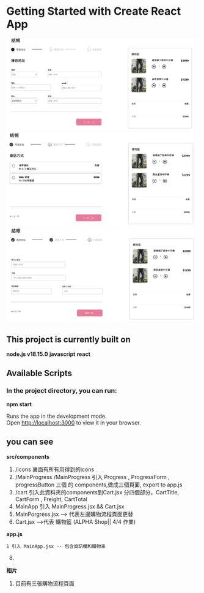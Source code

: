 # Getting Started with Create React App

![image](https://github.com/u418572/ALPHA-Shop/blob/main/src/assets/images/s1.png)
![image](https://github.com/u418572/ALPHA-Shop/blob/main/src/assets/images/s2.png)
![image](https://github.com/u418572/ALPHA-Shop/blob/main/src/assets/images/s3.png)


## This project is currently built on

**node.js v18.15.0**
**javascript**
**react**

## Available Scripts

### In the project directory, you can run:

   **npm start**

Runs the app in the development mode.\
Open [http://localhost:3000](http://localhost:3000) to view it in your browser.

## you can see 

**src/components** 

   1. /icons  裏面有所有用得到的icons
   2. /MainProgress /MainProgress 引入 Progress , ProgressForm , progressButton 三個 的 components,做成三個頁面, export to app.js
   3. /cart 引入此資料夾的components到Cart.jsx 分四個部分，CartTitle, CartForm , Freight, CartTotal
   4.  MainApp 引入 MainProgress.jsx && Cart.jsx
   5.  MainPorgress.jsx --> 代表左邊購物流程頁面更替
   7. Cart.jsx -->代表 購物籃  (ALPHA Shop|| 4/4 作業)
   
   
   **app.js**

    1 引入 MainApp.jsx -- 包含資訊欄和購物車

   8. 

**相片**

   1. 目前有三張購物流程頁面

